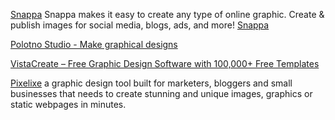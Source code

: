 
[Snappa](https://snappa.com/)
Snappa makes it easy to create any type of online graphic. Create & publish images for social media, blogs, ads, and more!
[Snappa](https://snappa.io/)

[Polotno Studio - Make graphical designs](https://studio.polotno.dev/)

[VistaCreate – Free Graphic Design Software with 100,000+ Free Templates](https://create.vista.com/)

[Pixelixe](https://studio.pixelixe.com/)
a graphic design tool built for marketers, bloggers and small businesses that needs to create stunning and unique images, graphics or static webpages in minutes.
